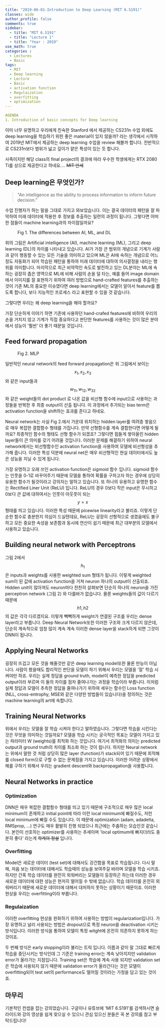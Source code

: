 ```yaml
---
title: "2019-06-01-Introduction to Deep Learning (MIT 6.S191)"
classes: wide
author_profile: false
comments: true
sidebar:
  - title: "MIT 6.S191"
  - title: "Lecture 1"
  - title: "Year : 2019"
use_math: true
categories : 
  - Lectures
  - Basic
tags: 
  - MIT
  - Deep learning
  - Lecture
  - Basic
  - activation function
  - Regulaization
  - overfitting
  - optimization
---
```


```yaml
AGENDA
1. Introduction of basic concepts for Deep learning
```

이미 너무 유명하고 우리에게 친숙한 Stanford 에서 제공하는 CS231n 수업 외에도 deep learning을 학습하기 위한 좋은 material이 있지 않을까? 라는 생각에서 시작하여 2019년 MIT에서 제공하는 deep learning 수업을 review 해볼까 합니다. 전반적으로 CS231n보다 범위가 넓고 깊이가 얕은 특성이 있는 듯 합니다. 

사족이지만 해당 class의 final project의 결과에 따라 우수한 학생에게는 RTX 2080 Ti를 상으로 제공한다고 하네요.... ~~MIT 만세~~

## <B>Deep learning은 무엇인가?</B>
>"An intelligence as the ability to process information to inform future decision."

수업 진행자가 하는 말을 그대로 가지고 와보았습니다. 이는 결국 데이터의 패턴을 잘 파악하여 미래 데이터에 적용한 후 정보를 추출하는 일련의 과정이 됩니다. 그렇다면 어떠한 점들이 machine learning과의 차이점일까요? 

<figure class="align-center">
  <img src="{{ site.url }}{{ site.baseurl }}/assets/images/MIT6.S191/lec1/ai-ml-dl.png" alt="">
  <figcaption>Fig 1. The differences between AI, ML, and DL</figcaption>
</figure> 

위의 그림은 Artificial intelligence (AI), machine learning (ML), 그리고 deep learning (DL)의 차이를 나타내고 있습니다. AI가 가장 큰 범위의 개념으로 기계가 사람과 같이 행동할 수 있는 모든 기술을 의미하고 있으며 ML은 AI에 속하는 개념으로 어느정도 자동화가 되어 학습된 패턴을 통하여 미래 데이터에 대하여 의사결정을 내리는 행위를 의미합니다. 마지막으로 최근 비약적인 속도로 발전하고 있는 DL분야는 ML에 속하는 굉장히 좁은 영역으로 ML에 비해 사람의 손을 덜 타는, 예를 들어 image domain에서 이미지를 잘 표현하기 위하여 여러 방법으로 hand-crafted features를 추출하는 것이 기존 ML의 중요한 이슈였다면 deep learning에서는 모델이 알아서 feature를 뽑도록 합니다, 보다 지능적인 프로세스 라고 표현할 수 있을 것 같습니다.

그렇다면 우리는 왜 deep learning을 해야 할까요? 

가장 단순하게 이야기 하면 기존에 사용하던 hand-crafed features에 비하여 우리의 손을 거치지 않고 기계가 직접 중요하다고 판단한 features를 사용하는 것이 많은 분야에서 성능이 '훨씬' 더 좋기 때문일 것입니다. 

## <B>Feed forward propagation</B>
<figure class="align-center">
  <img src="{{ site.url }}{{ site.baseurl }}/assets/images/MIT6.S191/lec1/MLP.png" alt="">
  <figcaption>Fig 2. MLP</figcaption>
</figure> 

일반적인 neural network의 feed forward propagation은 위 그림에서 보이는 $$x_1, x_2, x_3$$와 같은 input들과 $$w_11, w_12, w_32$$와 같은 weight들의 dot product 로 나온 값을 비선형 함수에 input으로 사용하는 과정들을 반복한 후 최종 output이 산출 됩니다. 이 과정에서 추가되는 bias term은 activation function을 shift하는 효과를 준다고 하네요. 

Neural network는 사실 Fig 2.에서 가운데 위치하는 hidden layer를 여려층 쌓음으로 매우 복잡한 결합함수 형태를 가집니다. 만약 선형함수를 계속 결합한다면 어떻게 될까요? 최종적인 함수의 형태도 선형 함수가 되겠죠? 그렇다면 힘들게 쌓아올린 hidden layer들이 큰 의미를 갖기 어려울 것입니다. 이러한 문제를 해결하기 위하여 neural network에서는 비선형함수인 activation function을 사용하여 모델에 비선형성을 추가해 줍니다. 이러한 특성 덕분에 neural net은 매우 비선형적인 현실 데이터에서도 높은 성능을 지닐 수 있게 됩니다.

가장 유명하고 오래 쓰인 activation function은 sigmoid 함수 입니다. sigmoid 함수는 인풋을 0-1로 바꾸어주기 때문에 모델을 통하여 확률을 구하고자 하는 경우에 상당히 유용한 함수가 될것이라고 강의자는 말하고 있습니다. 또 하나의 유용하고 유명한 함수는 Rectified Liner Unit (ReLU) 입니다. ReLU의 경우 0보다 작은 input은 무시하고 0보다 큰 값에 대하여서는 인풋이 아웃풋이 되는 $$y=x$$ 형태를 띄고 있습니다. 이러한 특성 때문에 picewise linearity라고 불리죠. 이렇게 단순한 함수로 충분한지 의심이 드실텐데요, ReLU는 굉장히 선형적으로 생겼음에도 불구하고 모든 중요한 속성을 보존함과 동시에 연산이 쉽기 때문에 최근 대부분의 모델에서 사용하고 있습니다.

## **Building neural network with Perceptrons**
그림 2에서 $$h_1$$은 inputs과 weights를 사용한 weighted sum 형태가 됩니다. 이렇게 weighted sum이 된 값에 activation function을 거쳐 neuron 하나의 output이 산출되죠. Hidden unit이 많아져도 neuron마다 찬찬히 살펴보면 단순히 하나의 neuron을 가진 perceptron network (그림 2) 와 다를바가 없습니다. 물론 weights들의 값이 다르기 때문에 $$h1, h2$$의 값은 각각 다르겠지요. 이렇게 빽빽하게 weight가 연결된 구조를 우리는 dense layer라고 부릅니다. Deep Neural Network또한 이러한 구조와 크게 다르지 않은데, 단순히 계속적으로 엄청 많이 계속 계속 이러한 dense layer을 stack하게 되면 그것이 DNN이 됩니다. 

## **Applying Neural Networks**
굉장히 뜨겁고 모든 것을 해줄것만 같은 deep learning model또한 물론 만능이 아닙니다. 사람이 봤을때도 합리적인 판단을 모델이 하기 위해서 우리는 모델을 '잘' 학습 시켜야만 하죠. 우리는 실제 정답을 ground truth, model이 예측한 정답을 predicted output이라 부르며 이 둘의 차이를 점차 줄여나가는 과정을 학습이라 부릅니다. 이처럼 실제 정답과 모델이 추측한 정답을 줄여나가기 위하여 세우는 함수인 Loss function (NLL, cross-entrophy, MSE와 같은 다양한 방법들이 있습니다)을 정의하는 것은 machine learning의 art에 속합니다. 

## **Training Neural Networks**
위에서 우리는 모델을 잘 학습 시켜야 한다고 말하였습니다. 그렇다면 학습을 시킨다는 것은 무엇을 의미하는 것일까요? 모델을 학습 시키는 궁극적인 목표는 모델이 가지고 있는 파라미터 W (weights)를 최적화 하는 것입니다.
여기서 최적화의 의미는 predicted output과 ground truth의 차이를 최소화 하는 것이 됩니다.
하지만 Neural network는 위에서 말한 것 처럼 상당히 많은 layer (function)가 stack되어 있기 때문에 최적해를 closed form으로 구할 수 없는 문제점을 가지고 있습니다.
이러한 어려운 상황에서 해를 구하기 위해서 우리는 gradient descent와 backpropagation을 사용합니다.

## **Neural Networks in practice**
### Optimization
DNN은 매우 복잡한 결합함수 형태를 띄고 있기 때문에 구조적으로 매우 많은 local minimum이 존재하고 initial point에 따라 이런 local minimum에 빠질수도, 저런 local minimum에 빠질 수도 있습니다.
이 때문에 optimization (adam, adadelta, RMSprop, ...) 연구도 매우 활발히 진행 되었으나 최근에는 주춤하는 모습인것 같습니다. 본인이 선호하는 optimizer를 사용하는 추세이며 'local optimum에 빠지더라도 충분히 좋다' 라는게 ~~학계의 정설~~ 입니다.

### Overfitting
Model은 새로운 데이터 (test set)에 대해서도 강건함을 목표로 학습됩니다. 다시 말해, 처음 보는 데이터에 대해서도 학습때의 성능을 보여주길 바라며 모델을 학습 시키죠. 하지만 간혹 학습 데이터를 완전히 외워버리는 모델들이 등장하곤 하는데 이러한 경우 새로운 데이터에 대한 성능은 현저히 떨어질 수 밖에 없습니다. 학습 데이터를 온전히 외워버리기 때문에 새로운 데이터에 대해서 대처하지 못하는 상황이기 때문이죠. 이러한 현상을 우리는 overfitting이라 부릅니다.

### Regulaization
이러한 overfitting 현상을 완화하기 위하여 사용하는 방법이 regularization입니다. 
가장 유명하고 널리 사용되는 방법은 dropout으로 특정 neuron을 deactivation 시키는 방식입니다. 이러한 방식을 통하여 모델이 특정 witght에 온전히 의존하지 못하게 하는 것이죠.

두 번째 방식은 early stopping이라 불리는 트릭 입니다.
이름과 같이 말 그대로 빠르게 학습을 중단시키는 방식인데 그 기준은 training error는 계속 낮아지지만 validation error가 올라가는 지점입니다. Training set은 학습에 계속 사용 되지만 validation set은 학습에 사용되지 않기 때문에 validation error가 올라간다는 것은 모델이 overfitting되어 test set의 performance도 떨어질 것이라는 가정을 담고 있는 것이죠. 

## **마무리**
기본적인 컨셉을 잡는 강의었습니다. 구글이나 유튜브에 'MIT 6.S191'를 검색하시면 슬라이드와 강의 영상을 쉽게 찾으실 수 있으니 관심 있으신 분들은 꼭 본 강의를 참고 부탁드립니다!